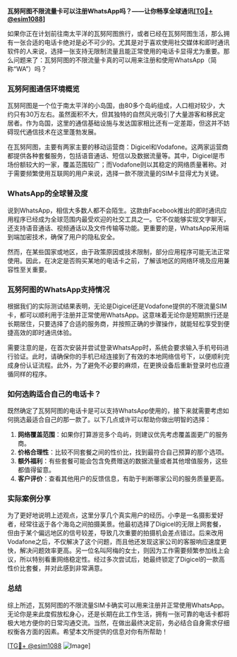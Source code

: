 **瓦努阿图不限流量卡可以注册WhatsApp吗？——让你畅享全球通讯[[TG💪+ @esim1088](https://t.me/s/esim1088)]**

如果你正在计划前往南太平洋的瓦努阿图旅行，或者已经在瓦努阿图生活，那么拥有一张合适的电话卡绝对是必不可少的。尤其是对于喜欢使用社交媒体和即时通讯软件的人来说，选择一张支持无限制流量且能正常使用的电话卡显得尤为重要。那么问题来了：瓦努阿图的不限流量卡真的可以用来注册和使用WhatsApp（简称“WA”）吗？

### 瓦努阿图通信环境概览

瓦努阿图是一个位于南太平洋的小岛国，由80多个岛屿组成，人口相对较少，大约只有30万左右。虽然面积不大，但其独特的自然风光吸引了大量游客和移民定居者。作为岛国，这里的通信基础设施与发达国家相比还有一定差距，但这并不妨碍现代通信技术在这里蓬勃发展。

在瓦努阿图，主要有两家主要的移动运营商：Digicel和Vodafone。这两家运营商都提供各种套餐服务，包括语音通话、短信以及数据流量等。其中，Digicel是市场份额较大的一家，覆盖范围较广；而Vodafone则以其稳定的网络质量著称。对于需要频繁使用互联网的用户来说，选择一款不限流量的SIM卡显得尤为关键。

### WhatsApp的全球普及度

说到WhatsApp，相信大多数人都不会陌生。这款由Facebook推出的即时通讯应用程序已经成为全球范围内最受欢迎的社交工具之一。它不仅能够实现文字聊天，还支持语音通话、视频通话以及文件传输等功能。更重要的是，WhatsApp采用端到端加密技术，确保了用户的隐私安全。

然而，在某些国家或地区，由于政策原因或技术限制，部分应用程序可能无法正常使用。因此，在决定是否购买某地的电话卡之前，了解该地区的网络环境及应用兼容性至关重要。

### 瓦努阿图的WhatsApp支持情况

根据我们的实际测试结果表明，无论是Digicel还是Vodafone提供的不限流量SIM卡，都可以顺利用于注册并正常使用WhatsApp。这意味着无论你是短期旅行还是长期居住，只要选择了合适的服务商，并按照正确的步骤操作，就能轻松享受到便捷高效的即时通讯体验。

需要注意的是，在首次安装并尝试登录WhatsApp时，系统会要求输入手机号码进行验证。此时，请确保你的手机已经连接到了有效的本地网络信号下，以便顺利完成身份认证流程。此外，为了避免不必要的麻烦，在更换设备后重新登录时也应遵循同样的程序。

### 如何选购适合自己的电话卡？

既然确定了瓦努阿图的电话卡是可以支持WhatsApp使用的，接下来就需要考虑如何挑选最适合自己的那一款了。以下几点或许可以帮助你做出明智的选择：

1. **网络覆盖范围**：如果你打算游览多个岛屿，则建议优先考虑覆盖面更广的服务商。
2. **价格合理性**：比较不同套餐之间的性价比，找到最符合自己预算的那个选项。
3. **额外福利**：有些套餐可能会包含免费赠送的数据流量或者其他增值服务，这些都值得留意。
4. **客户评价**：查看其他用户的反馈信息，有助于判断哪家公司的服务质量更高。

### 实际案例分享

为了更好地说明上述观点，这里分享几个真实用户的经历。小李是一名摄影爱好者，经常往返于各个海岛之间拍摄美景。他最初选择了Digicel的无限上网套餐，但由于某个偏远地区的信号较差，导致几次重要的拍摄机会差点错过。后来改用Vodafone之后，不仅解决了这个问题，而且他还发现这家公司的客服响应速度更快，解决问题效率更高。另一位名叫阿梅的女士，则因为工作需要频繁参加线上会议，所以特别看重网络稳定性。经过多次尝试后，她最终锁定了Digicel的一款高性价比套餐，并对此感到非常满意。

### 总结

综上所述，瓦努阿图的不限流量SIM卡确实可以用来注册并正常使用WhatsApp。无论你是来此度假放松身心，还是长期在此工作生活，拥有一张可靠的电话卡都将极大地方便你的日常沟通交流。当然，在做出最终决定前，务必结合自身需求仔细权衡各方面的因素。希望本文所提供的信息对你有所帮助！

[[TG💪+ @esim1088](https://t.me/s/esim1088) ![Image](https://i.postimg.cc/4NQfJmqS/Snipaste-2025-05-13-00-14-12.png)]